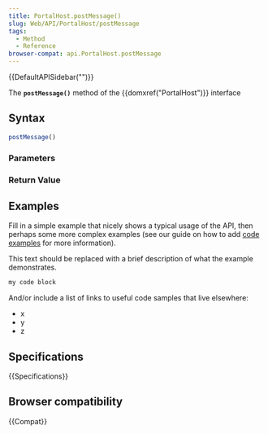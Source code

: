 ```yaml
---
title: PortalHost.postMessage()
slug: Web/API/PortalHost/postMessage
tags:
  - Method
  - Reference
browser-compat: api.PortalHost.postMessage
---
```

{{DefaultAPISidebar("")}}

The **`postMessage()`** method of the {{domxref("PortalHost")}} interface 

## Syntax

```js
postMessage()
```

### Parameters



### Return Value



## Examples

Fill in a simple example that nicely shows a typical usage of the API, then perhaps some more complex examples (see our guide on how to add [code examples](/en-US/docs/MDN/Contribute/Structures/Code_examples) for more information).

This text should be replaced with a brief description of what the example demonstrates.

```js
my code block
```

And/or include a list of links to useful code samples that live elsewhere:

*   x
*   y
*   z

## Specifications

{{Specifications}}

## Browser compatibility

{{Compat}}

